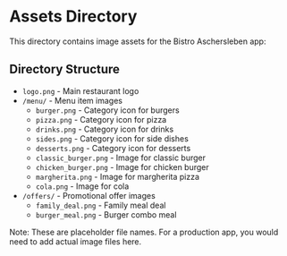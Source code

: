 
# Assets Directory

This directory contains image assets for the Bistro Aschersleben app:

## Directory Structure

- `logo.png` - Main restaurant logo
- `/menu/` - Menu item images
  - `burger.png` - Category icon for burgers
  - `pizza.png` - Category icon for pizza
  - `drinks.png` - Category icon for drinks
  - `sides.png` - Category icon for side dishes
  - `desserts.png` - Category icon for desserts
  - `classic_burger.png` - Image for classic burger
  - `chicken_burger.png` - Image for chicken burger
  - `margherita.png` - Image for margherita pizza
  - `cola.png` - Image for cola
- `/offers/` - Promotional offer images
  - `family_deal.png` - Family meal deal
  - `burger_meal.png` - Burger combo meal

Note: These are placeholder file names. For a production app, you would need to add actual image files here.
